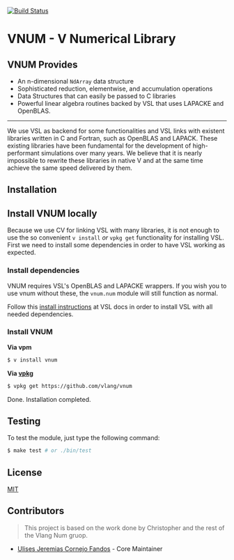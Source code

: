 [![Build Status](https://github.com/vlang/vnum/workflows/CI/badge.svg)](https://github.com/vlang/vnum/commits/master)

# VNUM - V Numerical Library

## VNUM Provides

- An n-dimensional `NdArray` data structure
- Sophisticated reduction, elementwise, and accumulation operations
- Data Structures that can easily be passed to C libraries
- Powerful linear algebra routines backed by VSL that uses LAPACKE and OpenBLAS.

* * *

We use VSL as backend for some functionalities and VSL links with existent libraries written in C and Fortran, such as OpenBLAS and LAPACK. These existing libraries have been fundamental for the development of high-performant simulations over many years. We believe that it is nearly impossible to rewrite these libraries in native V and at the same time achieve the same speed delivered by them.

## Installation

## Install VNUM locally

Because we use CV for linking VSL with many libraries, it is not enough to use the so convenient `v install` _or_ `vpkg get` functionality for installing VSL. First we need to install some dependencies in order to have VSL working as expected.

### Install dependencies

VNUM requires VSL's OpenBLAS and LAPACKE wrappers. If you wish you to use vnum without these, the `vnum.num` module will still function as normal.

Follow this [install instructions](https://github.com/vlang/vsl#install-vsl-locally) at VSL docs in order to install VSL with all needed dependencies.

### Install VNUM

**Via vpm**

```sh
$ v install vnum
```

**Via [vpkg](https://github.com/v-pkg/vpkg)**

```sh
$ vpkg get https://github.com/vlang/vnum
```

Done. Installation completed.

## Testing

To test the module, just type the following command:

```sh
$ make test # or ./bin/test
```

## License

[MIT](LICENSE)

## Contributors

> This project is based on the work done by Christopher and the rest of the Vlang Num gruop.
> 
- [Ulises Jeremias Cornejo Fandos](https://github.com/ulises-jeremias) - Core Maintainer
